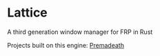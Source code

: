 # Lattice
A third generation window manager for FRP in Rust

Projects built on this engine:
[Premadeath](https://www.premadeath.com)
